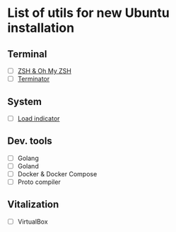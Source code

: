 # List of utils for new Ubuntu installation

## Terminal

- [ ] [ZSH & Oh My ZSH](https://github.com/robbyrussell/oh-my-zsh)
- [ ] [Terminator](https://gnometerminator.blogspot.com/p/introduction.html)

## System

- [ ] [Load indicator](https://launchpad.net/indicator-multiload) 

## Dev. tools

- [ ] Golang
- [ ] Goland
- [ ] Docker & Docker Compose
- [ ] Proto compiler

## Vitalization

- [ ] VirtualBox
